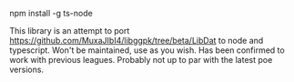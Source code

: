 npm install -g ts-node

This library is an attempt to port https://github.com/MuxaJIbI4/libggpk/tree/beta/LibDat to node and typescript.
Won't be maintained, use as you wish. Has been confirmed to work with previous leagues. Probably not up to par with the latest poe versions.
